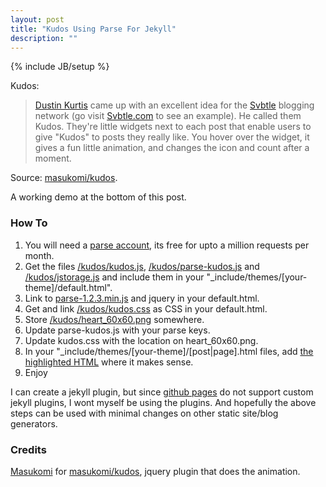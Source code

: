 ```yaml
---
layout: post
title: "Kudos Using Parse For Jekyll"
description: ""
---
```

{% include JB/setup %}

Kudos:

> [Dustin Kurtis](http://dustincurtis.com/) came up with an excellent idea for
> the [Svbtle](http://svbtle.com/) blogging network (go visit
> [Svbtle.com](http://svbtle.com/) to see an example). He called them Kudos.
> They're little widgets next to each post that enable users to give "Kudos" to
> posts they really like. You hover over the widget, it gives a fun little
> animation, and changes the icon and count after a moment.

Source: [masukomi/kudos](https://github.com/masukomi/kudos).

A working demo at the bottom of this post.

### How To

1. You will need a [parse account](https://parse.com/plans), its free for upto a 
million requests per month.
2. Get the files [/kudos/kudos.js](/kudos/kudos.js), 
[/kudos/parse-kudos.js](/kudos/parse-kudos.js) and 
[/kudos/jstorage.js](/kudos/jstorage.js) and include them in your 
"_include/themes/\[your-theme\]/default.html".
3. Link to [parse-1.2.3.min.js](http://www.parsecdn.com/js/parse-1.2.3.min.js)
and jquery in your default.html.
4. Get and link [/kudos/kudos.css](/kudos/kudos.css) as CSS in your default.html.
5. Store [/kudos/heart_60x60.png](/kudos/heart_60x60.png) somewhere. 
6. Update parse-kudos.js with your parse keys.
7. Update kudos.css with the location on heart_60x60.png.
8. In your "_include/themes/\[your-theme\]/\[post|page\].html files, add [the
highlighted
HTML](https://github.com/amitu/amitu.github.com/blob/master/_includes/themes/the-program/page.html#L18-L28) 
where it makes sense.
9. Enjoy

I can create a jekyll plugin, but since [github pages](http://pages.github.com/)
do not support custom jekyll plugins, I wont myself be using the plugins. And 
hopefully the above steps can be used with minimal changes on other static 
site/blog generators.

### Credits

[Masukomi](http://www.masukomi.org/) for 
[masukomi/kudos](https://github.com/masukomi/kudos), jquery plugin that does 
the animation.

